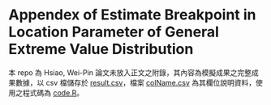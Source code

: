 #  Appendex of Estimate Breakpoint in Location Parameter of General Extreme Value Distribution

本 repo 為 Hsiao, Wei-Pin 論文未放入正文之附錄，其內容為模擬成果之完整成果數據，以 csv 檔儲存於 [result.csv](result.csv)，檔案 [colName.csv](colName.csv) 為其欄位說明資料，使用之程式碼為 [code.R](code.R)。